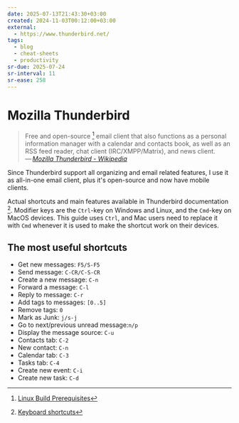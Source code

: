 ```yaml
---
date: 2025-07-13T21:43:30+03:00
created: 2024-11-03T00:12:00+03:00
external:
  - https://www.thunderbird.net/
tags:
  - blog
  - cheat-sheets
  - productivity
sr-due: 2025-07-24
sr-interval: 11
sr-ease: 258
---
```


# Mozilla Thunderbird

> Free and open-source [^1] email client that also functions as a personal
> information manager with a calendar and contacts book, as well as an RSS feed
> reader, chat client (IRC/XMPP/Matrix), and news client.\
> — <cite>[Mozilla Thunderbird - Wikipedia](https://en.wikipedia.org/wiki/Mozilla_Thunderbird)</cite>

Since Thunderbird support all organizing and email related features, I use it as
all-in-one email client, plus it's open-source and now have mobile clients.

Actual shortcuts and main features available in Thunderbird documentation [^2].
Modifier keys are the `Ctrl`-key on Windows and Linux, and the `Cmd`-key on
MacOS devices. This guide uses `Ctrl`, and Mac users need to replace it with
`Cmd` whenever it is used to make the shortcut work on their devices.

## The most useful shortcuts

- Get new messages:<wbr class="f"> `F5/S-F5`
- Send message:<wbr class="f"> `C-CR/C-S-CR`
- Create a new message:<wbr class="f"> `C-n`
- Forward a message:<wbr class="f"> `C-l`
- Reply to message:<wbr class="f"> `C-r`
- Add tags to messages:<wbr class="f"> `[0..5]`
- Remove tags:<wbr class="f"> `0`
- Mark as Junk:<wbr class="f"> `j/s-j`
- Go to next/previous unread message:<wbr class="f"> `n/p`
- Display the message source:<wbr class="f"> `C-u`
- Contacts tab:<wbr class="f"> `C-2`
- New contact:<wbr class="f"> `C-n`
- Calendar tab:<wbr class="f"> `C-3`
- Tasks tab:<wbr class="f"> `C-4`
- Create new event:<wbr class="f"> `C-i`
- Create new task:<wbr class="f"> `C-d`

[^1]: [Linux Build Prerequisites](https://developer.thunderbird.net/thunderbird-development/building-thunderbird/linux-build-prerequisites#getting-the-code)
[^2]: [Keyboard shortcuts](https://support.mozilla.org/en-US/kb/keyboard-shortcuts-thunderbird#w_list-of-keyboard-shortcuts)